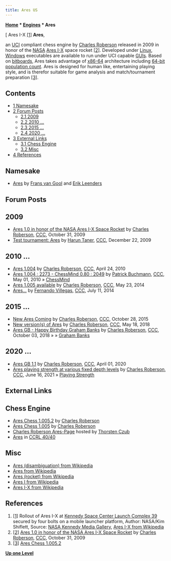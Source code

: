 ```yaml
---
title: Ares US
---
```

**[Home](Home "Home") * [Engines](Engines "Engines") * Ares**

\[ Ares I-X <a id="cite-note-1" href="#cite-ref-1">[1]</a>
**Ares**,

an [UCI](UCI "UCI") compliant chess engine by [Charles Roberson](Charles_Roberson "Charles Roberson") released in 2009 in honor of the [NASA](https://en.wikipedia.org/wiki/NASA) [Ares I-X](https://en.wikipedia.org/wiki/Ares_I-X) space rocket <a id="cite-note-2" href="#cite-ref-2">[2]</a>.
Developed under [Linux](Linux "Linux"), [Windows](Windows "Windows") executables are available to run under UCI capable [GUIs](GUI "GUI").
Based on [bitboards](Bitboards "Bitboards"), Ares takes advantage of [x86-64](X86-64 "X86-64") architecture including [64-bit](X86-64#gpinstructions "X86-64") [population count](Population_Count "Population Count").
Ares is designed for human like, entertaining playing style, and is therefor suitable for game analysis and match/tournament preparation <a id="cite-note-3" href="#cite-ref-3">[3]</a>.

## Contents

- [1 Namesake](#namesake)
- [2 Forum Posts](#forum-posts)
  - [2.1 2009](#2009)
  - [2.2 2010 ...](#2010-...)
  - [2.3 2015 ...](#2015-...)
  - [2.4 2020 ...](#2020-...)
- [3 External Links](#external-links)
  - [3.1 Chess Engine](#chess-engine)
  - [3.2 Misc](#misc)
- [4 References](#references)

## Namesake

- [Ares](Ares "Ares") by [Frans van Gool](Frans_van_Gool "Frans van Gool") and [Erik Leenders](Erik_Leenders "Erik Leenders")

## Forum Posts

## 2009

- [Ares 1.0 in honor of the NASA Ares I-X Space Rocket](http://www.talkchess.com/forum/viewtopic.php?t=30424) by [Charles Roberson](Charles_Roberson "Charles Roberson"), [CCC](CCC "CCC"), October 31, 2009
- [Test tournament: Ares](http://www.talkchess.com/forum/viewtopic.php?t=31196) by [Harun Taner](Harun_Taner "Harun Taner"), [CCC](CCC "CCC"), December 22, 2009

## 2010 ...

- [Ares 1.004](http://www.talkchess.com/forum/viewtopic.php?t=33975) by [Charles Roberson](Charles_Roberson "Charles Roberson"), [CCC](CCC "CCC"), April 24, 2010
- [Ares 1.004 : 2273 - ChessMind 0.80 : 2049](http://www.talkchess.com/forum/viewtopic.php?t=34101) by [Patrick Buchmann](Patrick_Buchmann "Patrick Buchmann"), [CCC](CCC "CCC"), May 01, 2010 » [ChessMind](ChessMind "ChessMind")
- [Ares 1.005 available](http://www.talkchess.com/forum/viewtopic.php?t=52399) by [Charles Roberson](Charles_Roberson "Charles Roberson"), [CCC](CCC "CCC"), May 23, 2014
- [Ares...](http://www.talkchess.com/forum3/viewtopic.php?f=2&t=52935) by [Fernando Villegas](Fernando_Villegas "Fernando Villegas"), [CCC](CCC "CCC"), July 11, 2014

## 2015 ...

- [New Ares Coming](http://www.talkchess.com/forum/viewtopic.php?t=58069) by [Charles Roberson](Charles_Roberson "Charles Roberson"), [CCC](CCC "CCC"), October 28, 2015
- [New version(s) of Ares](http://www.talkchess.com/forum3/viewtopic.php?f=2&t=67493) by [Charles Roberson](Charles_Roberson "Charles Roberson"), [CCC](CCC "CCC"), May 18, 2018
- [Ares GB - Happy Birthday Graham Banks](http://www.talkchess.com/forum3/viewtopic.php?f=2&t=68565) by [Charles Roberson](Charles_Roberson "Charles Roberson"), [CCC](CCC "CCC"), October 03, 2018 » » [Graham Banks](Graham_Banks "Graham Banks")

## 2020 ...

- [Ares GB 1.1](http://www.talkchess.com/forum3/viewtopic.php?f=2&t=73525) by [Charles Roberson](Charles_Roberson "Charles Roberson"), [CCC](CCC "CCC"), April 01, 2020
- [Ares playing strength at various fixed depth levels](http://www.talkchess.com/forum3/viewtopic.php?f=2&t=77501) by [Charles Roberson](Charles_Roberson "Charles Roberson"), [CCC](CCC "CCC"), June 16, 2021 » [Playing Strength](Playing_Strength "Playing Strength")

## External Links

## Chess Engine

- [Ares Chess 1.005.2](http://aigames.net/AresChess1-005.2.html) by [Charles Roberson](Charles_Roberson "Charles Roberson")
- [Ares Chess 1.005](http://aigames.net/AresChess1-005.html) by [Charles Roberson](Charles_Roberson "Charles Roberson")
- [Charles Roberson Ares-Page](http://www.thorstenczub.de/ares.html) hosted by [Thorsten Czub](Thorsten_Czub "Thorsten Czub")
- [Ares](http://www.computerchess.org.uk/ccrl/4040/cgi/compare_engines.cgi?family=Ares&print=Rating+list&print=Results+table&print=LOS+table&print=Ponder+hit+table&print=Eval+difference+table&print=Comopp+gamenum+table&print=Overlap+table&print=Score+with+common+opponents) in [CCRL 40/40](CCRL "CCRL")

## Misc

- [Ares (disambiguation) from Wikipedia](https://en.wikipedia.org/wiki/Ares_%28disambiguation%29)
- [Ares from Wikipedia](https://en.wikipedia.org/wiki/Ares)
- [Ares (rocket) from Wikipedia](https://en.wikipedia.org/wiki/Ares_%28rocket%29)
- [Ares I from Wikipedia](https://en.wikipedia.org/wiki/Ares_I)
- [Ares I-X from Wikipedia](https://en.wikipedia.org/wiki/Ares_I-X)

## References

1. <a id="cite-ref-1" href="#cite-note-1">[1]</a> Rollout of Ares I-X at [Kennedy Space Center Launch Complex 39](https://en.wikipedia.org/wiki/Kennedy_Space_Center_Launch_Complex_39) secured by four bolts on a mobile launcher platform, Author: NASA/Kim Shiflett, Source: [NASA Kennedy Media Gallery](http://mediaarchive.ksc.nasa.gov/detail.cfm?mediaid=43714), [Ares I-X from Wikipedia](https://en.wikipedia.org/wiki/Ares_I-X)
1. <a id="cite-ref-2" href="#cite-note-2">[2]</a> [Ares 1.0 in honor of the NASA Ares I-X Space Rocket](http://www.talkchess.com/forum/viewtopic.php?t=30424) by [Charles Roberson](Charles_Roberson "Charles Roberson"), [CCC](CCC "CCC"), October 31, 2009
1. <a id="cite-ref-3" href="#cite-note-3">[3]</a> [Ares Chess 1.005.2](http://aigames.net/AresChess1-005.2.html)

**[Up one Level](Engines "Engines")**

